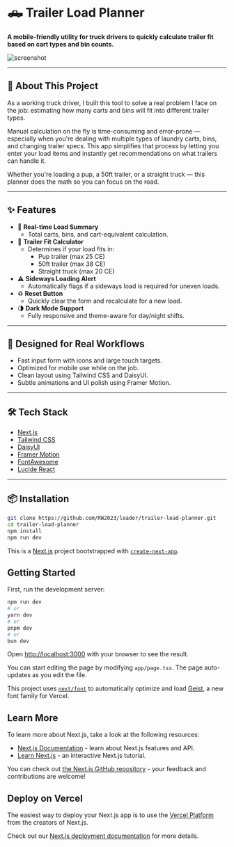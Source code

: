 # 🛻 Trailer Load Planner

**A mobile-friendly utility for truck drivers to quickly calculate trailer fit based on cart types and bin counts.**

![screenshot](./screenshot.png) <!-- Replace with actual path -->

---

## 🚚 About This Project

As a working truck driver, I built this tool to solve a real problem I face on the job: estimating how many carts and bins will fit into different trailer types.

Manual calculation on the fly is time-consuming and error-prone — especially when you're dealing with multiple types of laundry carts, bins, and changing trailer specs. This app simplifies that process by letting you enter your load items and instantly get recommendations on what trailers can handle it.

Whether you're loading a pup, a 50ft trailer, or a straight truck — this planner does the math so you can focus on the road.

---

## ✨ Features

- 🧮 **Real-time Load Summary**
  - Total carts, bins, and cart-equivalent calculation.
- 🚛 **Trailer Fit Calculator**
  - Determines if your load fits in:
    - Pup trailer (max 25 CE)
    - 50ft trailer (max 38 CE)
    - Straight truck (max 20 CE)
- ⚠️ **Sideways Loading Alert**
  - Automatically flags if a sideways load is required for uneven loads.
- ♻️ **Reset Button**
  - Quickly clear the form and recalculate for a new load.
- 🌗 **Dark Mode Support**
  - Fully responsive and theme-aware for day/night shifts.

---

## 📱 Designed for Real Workflows

- Fast input form with icons and large touch targets.
- Optimized for mobile use while on the job.
- Clean layout using Tailwind CSS and DaisyUI.
- Subtle animations and UI polish using Framer Motion.

---

## 🛠️ Tech Stack

- [Next.js](https://nextjs.org/)
- [Tailwind CSS](https://tailwindcss.com/)
- [DaisyUI](https://daisyui.com/)
- [Framer Motion](https://www.framer.com/motion/)
- [FontAwesome](https://fontawesome.com/)
- [Lucide React](https://lucide.dev/)

---

## 📦 Installation

```bash
git clone https://github.com/RW2023/loader/trailer-load-planner.git
cd trailer-load-planner
npm install
npm run dev
```




This is a [Next.js](https://nextjs.org) project bootstrapped with [`create-next-app`](https://nextjs.org/docs/app/api-reference/cli/create-next-app).

## Getting Started

First, run the development server:

```bash
npm run dev
# or
yarn dev
# or
pnpm dev
# or
bun dev
```

Open [http://localhost:3000](http://localhost:3000) with your browser to see the result.

You can start editing the page by modifying `app/page.tsx`. The page auto-updates as you edit the file.

This project uses [`next/font`](https://nextjs.org/docs/app/building-your-application/optimizing/fonts) to automatically optimize and load [Geist](https://vercel.com/font), a new font family for Vercel.

## Learn More

To learn more about Next.js, take a look at the following resources:

- [Next.js Documentation](https://nextjs.org/docs) - learn about Next.js features and API.
- [Learn Next.js](https://nextjs.org/learn) - an interactive Next.js tutorial.

You can check out [the Next.js GitHub repository](https://github.com/vercel/next.js) - your feedback and contributions are welcome!

## Deploy on Vercel

The easiest way to deploy your Next.js app is to use the [Vercel Platform](https://vercel.com/new?utm_medium=default-template&filter=next.js&utm_source=create-next-app&utm_campaign=create-next-app-readme) from the creators of Next.js.

Check out our [Next.js deployment documentation](https://nextjs.org/docs/app/building-your-application/deploying) for more details.
